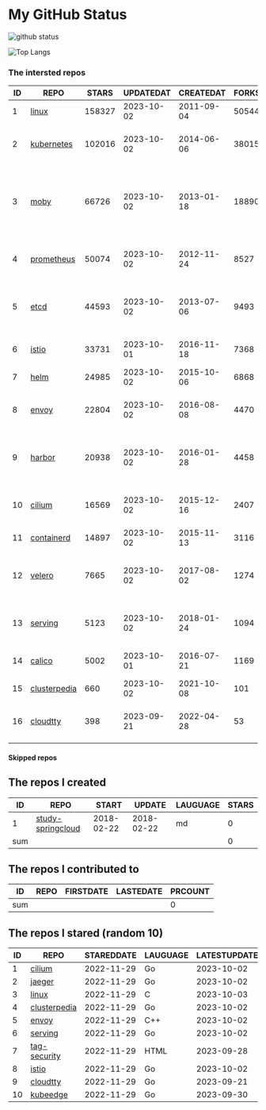 # My GitHub Status

<img src="https://github-readme-stats-1.yihong0618.vercel.app/api?username=daoqingniu&show_icons=true&&&hide_title=true&count_private=true" alt="github status" />

![Top Langs](https://github-readme-stats-1.yihong0618.vercel.app/api/top-langs/?username=daoqingniu&layout=compact)

<!--START_SECTION:github_repos-->
### The intersted repos
| ID |                              REPO                               | STARS  | UPDATEDAT  | CREATEDAT  | FORKSCOUNT |                                              DESCRIPTIONS                                              |
|----|-----------------------------------------------------------------|--------|------------|------------|------------|--------------------------------------------------------------------------------------------------------|
|  1 | [linux](https://github.com/torvalds/linux)                      | 158327 | 2023-10-02 | 2011-09-04 |      50544 | Linux kernel source tree                                                                               |
|  2 | [kubernetes](https://github.com/kubernetes/kubernetes)          | 102016 | 2023-10-02 | 2014-06-06 |      38015 | Production-Grade Container Scheduling and Management                                                   |
|  3 | [moby](https://github.com/moby/moby)                            |  66726 | 2023-10-02 | 2013-01-18 |      18890 | Moby Project - a collaborative project for the container ecosystem to assemble container-based systems |
|  4 | [prometheus](https://github.com/prometheus/prometheus)          |  50074 | 2023-10-02 | 2012-11-24 |       8527 | The Prometheus monitoring system and time series database.                                             |
|  5 | [etcd](https://github.com/etcd-io/etcd)                         |  44593 | 2023-10-02 | 2013-07-06 |       9493 | Distributed reliable key-value store for the most critical data of a distributed system                |
|  6 | [istio](https://github.com/istio/istio)                         |  33731 | 2023-10-01 | 2016-11-18 |       7368 | Connect, secure, control, and observe services.                                                        |
|  7 | [helm](https://github.com/helm/helm)                            |  24985 | 2023-10-02 | 2015-10-06 |       6868 | The Kubernetes Package Manager                                                                         |
|  8 | [envoy](https://github.com/envoyproxy/envoy)                    |  22804 | 2023-10-02 | 2016-08-08 |       4470 | Cloud-native high-performance edge/middle/service proxy                                                |
|  9 | [harbor](https://github.com/goharbor/harbor)                    |  20938 | 2023-10-02 | 2016-01-28 |       4458 | An open source trusted cloud native registry project that stores, signs, and scans content.            |
| 10 | [cilium](https://github.com/cilium/cilium)                      |  16569 | 2023-10-02 | 2015-12-16 |       2407 | eBPF-based Networking, Security, and Observability                                                     |
| 11 | [containerd](https://github.com/containerd/containerd)          |  14897 | 2023-10-02 | 2015-11-13 |       3116 | An open and reliable container runtime                                                                 |
| 12 | [velero](https://github.com/vmware-tanzu/velero)                |   7665 | 2023-10-02 | 2017-08-02 |       1274 | Backup and migrate Kubernetes applications and their persistent volumes                                |
| 13 | [serving](https://github.com/knative/serving)                   |   5123 | 2023-10-02 | 2018-01-24 |       1094 | Kubernetes-based, scale-to-zero, request-driven compute                                                |
| 14 | [calico](https://github.com/projectcalico/calico)               |   5002 | 2023-10-01 | 2016-07-21 |       1169 | Cloud native networking and network security                                                           |
| 15 | [clusterpedia](https://github.com/clusterpedia-io/clusterpedia) |    660 | 2023-10-02 | 2021-10-08 |        101 | The Encyclopedia of Kubernetes clusters                                                                |
| 16 | [cloudtty](https://github.com/cloudtty/cloudtty)                |    398 | 2023-09-21 | 2022-04-28 |         53 | A Friendly Kubernetes CloudShell (Web Terminal) !                                                      |



#### Skipped repos
<!--END_SECTION:github_repos-->

<!--START_SECTION:my_github-->
## The repos I created
| ID  |                                 REPO                                 |   START    |   UPDATE   | LAUGUAGE | STARS |
|-----|----------------------------------------------------------------------|------------|------------|----------|-------|
|   1 | [study-springcloud](https://github.com/daoqingniu/study-springcloud) | 2018-02-22 | 2018-02-22 | md       |     0 |
| sum |                                                                      |            |            |          |     0 |

## The repos I contributed to
| ID  | REPO | FIRSTDATE | LASTEDATE | PRCOUNT |
|-----|------|-----------|-----------|---------|
| sum |      |           |           |       0 |

## The repos I stared (random 10)
| ID |                              REPO                               | STAREDDATE | LAUGUAGE | LATESTUPDATE |
|----|-----------------------------------------------------------------|------------|----------|--------------|
|  1 | [cilium](https://github.com/cilium/cilium)                      | 2022-11-29 | Go       | 2023-10-02   |
|  2 | [jaeger](https://github.com/jaegertracing/jaeger)               | 2022-11-29 | Go       | 2023-10-02   |
|  3 | [linux](https://github.com/torvalds/linux)                      | 2022-11-29 | C        | 2023-10-03   |
|  4 | [clusterpedia](https://github.com/clusterpedia-io/clusterpedia) | 2022-11-29 | Go       | 2023-10-02   |
|  5 | [envoy](https://github.com/envoyproxy/envoy)                    | 2022-11-29 | C++      | 2023-10-02   |
|  6 | [serving](https://github.com/knative/serving)                   | 2022-11-29 | Go       | 2023-10-02   |
|  7 | [tag-security](https://github.com/cncf/tag-security)            | 2022-11-29 | HTML     | 2023-09-28   |
|  8 | [istio](https://github.com/istio/istio)                         | 2022-11-29 | Go       | 2023-10-02   |
|  9 | [cloudtty](https://github.com/cloudtty/cloudtty)                | 2022-11-29 | Go       | 2023-09-21   |
| 10 | [kubeedge](https://github.com/kubeedge/kubeedge)                | 2022-11-29 | Go       | 2023-09-30   |

<!--END_SECTION:my_github-->
